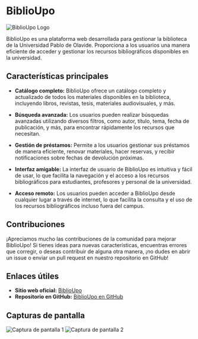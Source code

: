 # BiblioUpo

![BiblioUpo Logo](link-a-la-imagen-del-logo.png)

BiblioUpo es una plataforma web desarrollada para gestionar la biblioteca de la Universidad Pablo de Olavide. Proporciona a los usuarios una manera eficiente de acceder y gestionar los recursos bibliográficos disponibles en la universidad.

## Características principales

- **Catálogo completo:** BiblioUpo ofrece un catálogo completo y actualizado de todos los materiales disponibles en la biblioteca, incluyendo libros, revistas, tesis, materiales audiovisuales, y más.
  
- **Búsqueda avanzada:** Los usuarios pueden realizar búsquedas avanzadas utilizando diversos filtros, como autor, título, tema, fecha de publicación, y más, para encontrar rápidamente los recursos que necesitan.

- **Gestión de préstamos:** Permite a los usuarios gestionar sus préstamos de manera eficiente, renovar materiales, hacer reservas, y recibir notificaciones sobre fechas de devolución próximas.

- **Interfaz amigable:** La interfaz de usuario de BiblioUpo es intuitiva y fácil de usar, lo que facilita la navegación y el acceso a los recursos bibliográficos para estudiantes, profesores y personal de la universidad.

- **Acceso remoto:** Los usuarios pueden acceder a BiblioUpo desde cualquier lugar a través de internet, lo que facilita la consulta y el uso de los recursos bibliográficos incluso fuera del campus.

## Contribuciones

¡Apreciamos mucho las contribuciones de la comunidad para mejorar BiblioUpo! Si tienes ideas para nuevas características, encuentras errores que corregir, o deseas contribuir de alguna otra manera, ¡no dudes en abrir un issue o enviar un pull request en nuestro repositorio en GitHub!

## Enlaces útiles

- **Sitio web oficial:** [BiblioUpo](enlace-al-sitio-web)
- **Repositorio en GitHub:** [BiblioUpo en GitHub](enlace-al-repositorio)

## Capturas de pantalla

![Captura de pantalla 1](link-a-captura-de-pantalla-1.png)
![Captura de pantalla 2](link-a-captura-de-pantalla-2.png)
